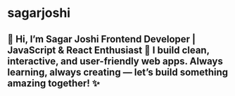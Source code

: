 # sagarjoshi
## 👋 Hi, I’m Sagar Joshi  Frontend Developer | JavaScript &amp; React Enthusiast 🚀   I build **clean, interactive, and user-friendly web apps**.   Always learning, always creating — let’s build something amazing together! ✨
